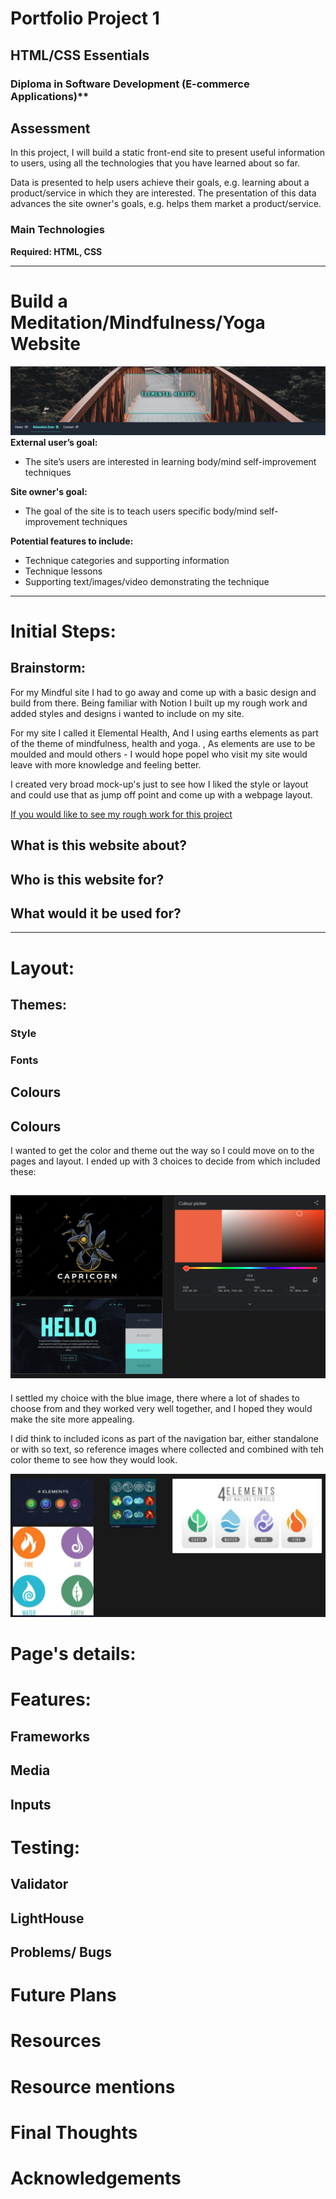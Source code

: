 # Portfolio Project 1
## HTML/CSS Essentials

### Diploma in Software Development (E-commerce Applications)**



## **Assessment**

In this project, I will build a static front-end site to present useful information to users, using all the technologies that you have learned about so far.

Data is presented to help users achieve their goals, e.g. learning about a product/service in which they are interested. The presentation of this data advances the site owner's goals, e.g. helps them market a product/service.

### **Main Technologies**

**Required: HTML, CSS**
***
# **Build a Meditation/Mindfulness/Yoga Website**
![alt text](assets/images/readpic.png)
**External user’s goal:**

- The site’s users are interested in learning body/mind self-improvement techniques

**Site owner's goal:**

- The goal of the site is to teach users specific body/mind self-improvement techniques

**Potential features to include:**

- Technique categories and supporting information
- Technique lessons
- Supporting text/images/video demonstrating the technique
---

# **Initial Steps:**


## **Brainstorm:**

For my Mindful site I had to go away and come up with a basic design and build from there.
Being familiar with Notion I built up my rough work and added styles and designs i wanted to include on my site. 

For my site I called it Elemental Health, And I using earths elements as part of the theme of mindfulness, health and yoga. , As elements are use to be moulded and mould others - I would hope popel who visit my site would leave with more knowledge and feeling better.

I created very broad mock-up's just to see how I liked the style or layout and could use that as jump off point and come up with a webpage layout.

[If you would like to see my rough work for this project](https://like-glitter-61c.notion.site/Rough-Work-a7fc52e597474844b98f4d7677430f10 "Notion Rough Work")

## What is this website about?

## Who is this website for?

## What would it be used for?

---
# **Layout:**

## Themes:

### Style

### Fonts

## Colours

## Colours
I wanted to get the color and theme out the way so I could move on to the pages and layout.
I ended up with 3 choices to decide from which included these:

![alt text](assets/images/colors.png)
---


I settled my choice with the blue image, there where a lot of shades to choose from and they worked very well together, and I hoped they would make the site more appealing.

I did think to included icons as part of the navigation bar, either standalone or with so text, so reference images where collected and combined with teh color theme to see how they would look.

![alt text](assets/images/icons.png)


# **Page's details:**


# **Features:**

## **Frameworks**

## **Media**

## **Inputs**

# **Testing:**

## **Validator**
## **LightHouse**
## **Problems/ Bugs**

# **Future Plans**

# **Resources**

# **Resource mentions**

# **Final Thoughts**

# **Acknowledgements**

